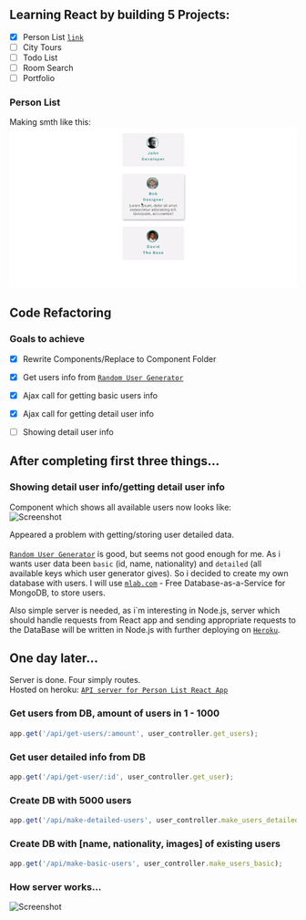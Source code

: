 ## Learning React by building 5 Projects:

- [X] Person List [`link`](https://github.com/MaxBaranowski/mb-react-learninig/tree/person_list_project)
- [ ] City Tours
- [ ] Todo List
- [ ] Room Search
- [ ] Portfolio

### Person List
Making smth like this:<br>
![Screenshot](screenshot.png)

## Code Refactoring

### Goals to achieve

- [X] Rewrite Components/Replace to Component Folder
- [X] Get users info from [`Random User Generator`](https://randomuser.me/)
- [X] Ajax call for getting basic users info
- [X] Ajax call for getting detail user info
- [ ] Showing detail user info


## After completing first three things...

### Showing detail user info/getting detail user info 
Component which shows all available users now looks like:<br>
![Screenshot](in-progress-1.gif)

Appeared a problem with getting/storing user detailed data.<br>  
[`Random User Generator`](https://randomuser.me/) is good, but seems not good enough for me. As i wants user data been `basic` (id, name, nationality) and `detailed` (all available keys which user generator gives). So i decided to create my own database with users. I will use [`mlab.com`](https://mlab.com) - Free Database-as-a-Service for MongoDB, to store users.

Also simple server is needed, as i\`m interesting in Node.js, server which should handle requests from React app and sending appropriate requests to the DataBase will be written in Node.js with further deploying on [`Heroku`](https://www.heroku.com/).

## One day later...

Server is done. Four simply routes.<br>
Hosted on heroku: [`API server for Person List React App`](https://mb-react-person-list.herokuapp.com)

### Get users from DB, amount of users in 1 - 1000 
```js
app.get('/api/get-users/:amount', user_controller.get_users);
```

### Get user detailed info from DB
```js
app.get('/api/get-user/:id', user_controller.get_user);
```

### Create DB with 5000 users
```js
app.get('/api/make-detailed-users', user_controller.make_users_detailed);
```

### Create DB with [name, nationality, images] of existing users
```js
app.get('/api/make-basic-users', user_controller.make_users_basic);
```

### How server works...

![Screenshot](how-server-works.gif)
